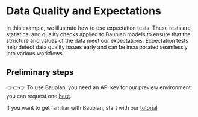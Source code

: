 # Data Quality and Expectations

In this example, we illustrate how to use expectation tests. These tests are statistical and quality checks applied to Bauplan models to ensure that the structure and values of the data meet our expectations. Expectation tests help detect data quality issues early and can be incorporated seamlessly into various workflows.

## Preliminary steps

👉👉👉 To use Bauplan, you need an API key for our preview environment: you can request one [here](https://www.bauplanlabs.com/#join).

If you want to get familiar with Bauplan, start with our [tutorial](https://docs.bauplanlabs.com/en/latest/tutorial/01_quick_start.html#)
